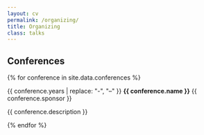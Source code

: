 ```yaml
---
layout: cv
permalink: /organizing/
title: Organizing
class: talks
---
```


<section class="container">
<h2>Conferences</h2>

{% for conference in site.data.conferences %}
<article>
  <div class="date-container">
    <span class="date">{{ conference.years | replace: "-", "–" }}</span>
    <strong class="fill">{{ conference.name }}</strong>
    <span class="right">{{ conference.sponsor }}</span>
  </div>
  <p class="muted">
    {{ conference.description }}
  </p>
</article>
{% endfor %}
</section>